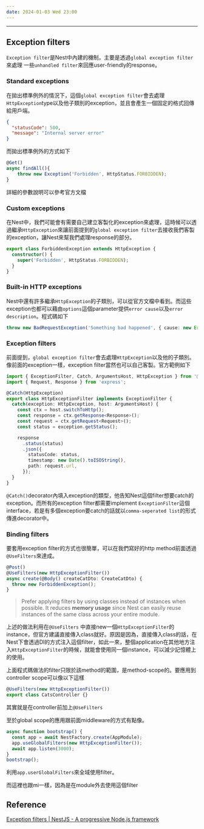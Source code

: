 ```yaml
---
date: 2024-01-03 Wed 23:00
---
```

---
## Exception filters

`Exception filter`是Nest中內建的機制，主要是透過`global exception filter`來處理
一些`unhandled filter`來回應user-friendly的response。

### Standard exceptions

在拋出標準例外的情況下，這個`global exception filter`會去處理`HttpException`type以及他子類別的exception，並且會產生一個固定的格式回傳給用戶端。

```json
{
  "statusCode": 500,
  "message": "Internal server error"
}
```

而拋出標準例外的方式如下
```ts
@Get()
async findAll(){
	throw new Exception('Forbidden', HttpStatus.FORBIDDEN);
}

```

詳細的參數說明可以參考官方文檔

### Custom exceptions

在Nest中，我們可能會有需要自己建立客製化的exception來處理，這時候可以透過繼承`HttpException`來讓前面提到的`global exception filter`去接收我們客製的exception，讓Nest來幫我們處理response的部分。

```typescript
export class ForbiddenException extends HttpException {
  constructor() {
    super('Forbidden', HttpStatus.FORBIDDEN);
  }
}
```

### Built-in HTTP exceptions

Nest中還有許多繼承`HttpException`的子類別，可以從官方文檔中看到。而這些exception也都可以藉由`options`這個parameter提供`error cause`以及`error description`。程式碼如下

```typescript
throw new BadRequestException('Something bad happened', { cause: new Error(), description: 'Some error description' })
```
### Exception filters

前面提到，`global exception filter`會去處理`HttpException`以及他的子類別。像前面的exception一樣，exception filter當然也可以自己客製。官方範例如下

```typescript
import { ExceptionFilter, Catch, ArgumentsHost, HttpException } from '@nestjs/common';
import { Request, Response } from 'express';

@Catch(HttpException)
export class HttpExceptionFilter implements ExceptionFilter {
  catch(exception: HttpException, host: ArgumentsHost) {
    const ctx = host.switchToHttp();
    const response = ctx.getResponse<Response>();
    const request = ctx.getRequest<Request>();
    const status = exception.getStatus();

    response
      .status(status)
      .json({
        statusCode: status,
        timestamp: new Date().toISOString(),
        path: request.url,
      });
  }
}
```

`@Catch()`decorator內填入exception的類型，他告知Nest這個filter想要catch的exception。而所有的exception filter都需要implement `ExceptionFilter`這個interface，若是有多個exception要catch的話就以`comma-seperated list`的形式傳進decorator中。

### Binding filters

要套用exception filter的方式也很簡單，可以在我們寫好的http method前面透過`@UseFilters`來達成。

```typescript
@Post()
@UseFilters(new HttpExceptionFilter())
async create(@Body() createCatDto: CreateCatDto) {
  throw new ForbiddenException();
}
```

>Prefer applying filters by using classes instead of instances when possible. It reduces **memory usage** since Nest can easily reuse instances of the same class across your entire module.

上述的做法利用在`@UseFilters` 中直接new一個`HttpExceptionFilter`的instance，但官方建議直接傳入class就好。原因是因為，直接傳入class的話，在Nest下會透過DI的方式注入這個filter，如此一來，整個application在其他地方注入`HttpExceptionFilter`的時候，就能會使用同一個instance，可以減少記憶體上的使用。

上面程式碼做法的filter只限於該method的範圍，是method-scope的。要應用到controller scope可以像以下這樣
```typescript
@UseFilters(new HttpExceptionFilter())
export class CatsController {}
```
其實就是在controller前加上`@UseFilters`

至於global scope的應用跟前面middleware的方式有點像。

```typescript
async function bootstrap() {
  const app = await NestFactory.create(AppModule);
  app.useGlobalFilters(new HttpExceptionFilter());
  await app.listen(3000);
}
bootstrap();
```

利用`app.userGlobalFilters`來全域使用filter。

而這裡也跟mi一樣，因為是在module外去使用這個filter
## Reference

[Exception filters | NestJS - A progressive Node.js framework](https://docs.nestjs.com/exception-filters)